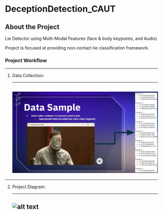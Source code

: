 # DeceptionDetection_CAUT

<!-- GETTING STARTED -->
## About the Project

Lie Detector using Multi-Modal Features (face &amp; body keypoints, and Audio)

Project is focused at providing non-contact lie classification framework.

### Project Workflow

---
1. Data Collection:

   ---
   ![alt text](/img_assets/data_sample.jpg)
   ---
   
---

2. Project Diagram:

   ---
   ![alt text](/readme_imgs/caut_diagram.jpg)
   ---